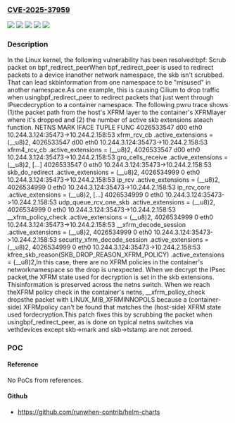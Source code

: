 ### [CVE-2025-37959](https://cve.mitre.org/cgi-bin/cvename.cgi?name=CVE-2025-37959)
![](https://img.shields.io/static/v1?label=Product&message=Linux&color=blue)
![](https://img.shields.io/static/v1?label=Version&message=&color=brightgreen)
![](https://img.shields.io/static/v1?label=Version&message=5.10%20&color=brightgreen)
![](https://img.shields.io/static/v1?label=Version&message=9aa1206e8f48222f35a0c809f33b2f4aaa1e2661%20&color=brightgreen)
![](https://img.shields.io/static/v1?label=Vulnerability&message=n%2Fa&color=blue)

### Description

In the Linux kernel, the following vulnerability has been resolved:bpf: Scrub packet on bpf_redirect_peerWhen bpf_redirect_peer is used to redirect packets to a device inanother network namespace, the skb isn't scrubbed. That can lead skbinformation from one namespace to be "misused" in another namespace.As one example, this is causing Cilium to drop traffic when usingbpf_redirect_peer to redirect packets that just went through IPsecdecryption to a container namespace. The following pwru trace shows (1)the packet path from the host's XFRM layer to the container's XFRMlayer where it's dropped and (2) the number of active skb extensions ateach function.    NETNS       MARK  IFACE  TUPLE                                FUNC    4026533547  d00   eth0   10.244.3.124:35473->10.244.2.158:53  xfrm_rcv_cb                             .active_extensions = (__u8)2,    4026533547  d00   eth0   10.244.3.124:35473->10.244.2.158:53  xfrm4_rcv_cb                             .active_extensions = (__u8)2,    4026533547  d00   eth0   10.244.3.124:35473->10.244.2.158:53  gro_cells_receive                             .active_extensions = (__u8)2,    [...]    4026533547  0     eth0   10.244.3.124:35473->10.244.2.158:53  skb_do_redirect                             .active_extensions = (__u8)2,    4026534999  0     eth0   10.244.3.124:35473->10.244.2.158:53  ip_rcv                             .active_extensions = (__u8)2,    4026534999  0     eth0   10.244.3.124:35473->10.244.2.158:53  ip_rcv_core                             .active_extensions = (__u8)2,    [...]    4026534999  0     eth0   10.244.3.124:35473->10.244.2.158:53  udp_queue_rcv_one_skb                             .active_extensions = (__u8)2,    4026534999  0     eth0   10.244.3.124:35473->10.244.2.158:53  __xfrm_policy_check                             .active_extensions = (__u8)2,    4026534999  0     eth0   10.244.3.124:35473->10.244.2.158:53  __xfrm_decode_session                             .active_extensions = (__u8)2,    4026534999  0     eth0   10.244.3.124:35473->10.244.2.158:53  security_xfrm_decode_session                             .active_extensions = (__u8)2,    4026534999  0     eth0   10.244.3.124:35473->10.244.2.158:53  kfree_skb_reason(SKB_DROP_REASON_XFRM_POLICY)                             .active_extensions = (__u8)2,In this case, there are no XFRM policies in the container's networknamespace so the drop is unexpected. When we decrypt the IPsec packet,the XFRM state used for decryption is set in the skb extensions. Thisinformation is preserved across the netns switch. When we reach theXFRM policy check in the container's netns, __xfrm_policy_check dropsthe packet with LINUX_MIB_XFRMINNOPOLS because a (container-side) XFRMpolicy can't be found that matches the (host-side) XFRM state used fordecryption.This patch fixes this by scrubbing the packet when usingbpf_redirect_peer, as is done on typical netns switches via vethdevices except skb->mark and skb->tstamp are not zeroed.

### POC

#### Reference
No PoCs from references.

#### Github
- https://github.com/runwhen-contrib/helm-charts

